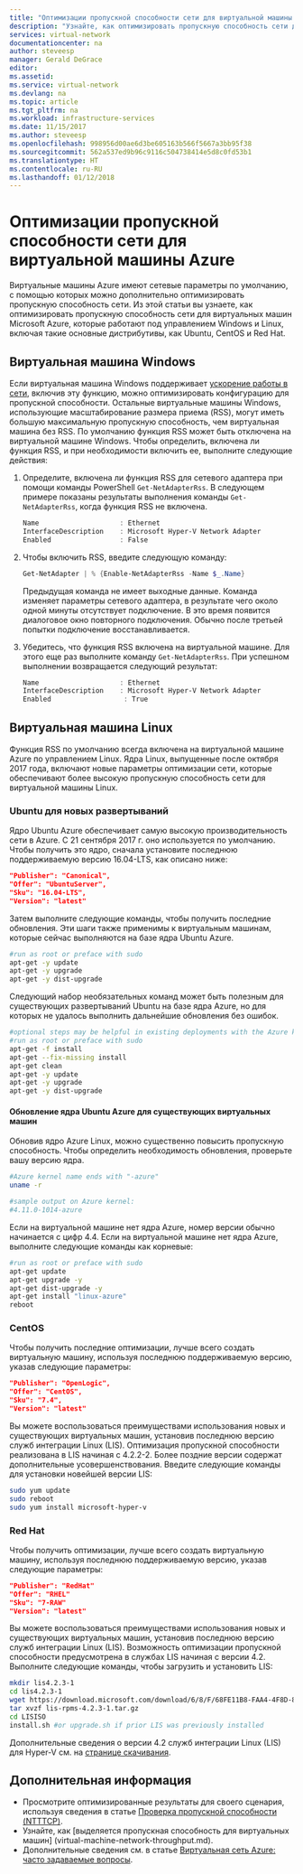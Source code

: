 ```yaml
---
title: "Оптимизации пропускной способности сети для виртуальной машины | Документация Майкрософт"
description: "Узнайте, как оптимизировать пропускную способность сети для виртуальной машины Azure."
services: virtual-network
documentationcenter: na
author: steveesp
manager: Gerald DeGrace
editor: 
ms.assetid: 
ms.service: virtual-network
ms.devlang: na
ms.topic: article
ms.tgt_pltfrm: na
ms.workload: infrastructure-services
ms.date: 11/15/2017
ms.author: steveesp
ms.openlocfilehash: 998956d00ae6d3be605163b566f5667a3bb95f38
ms.sourcegitcommit: 562a537ed9b96c9116c504738414e5d8c0fd53b1
ms.translationtype: HT
ms.contentlocale: ru-RU
ms.lasthandoff: 01/12/2018
---
```

# <a name="optimize-network-throughput-for-azure-virtual-machines"></a>Оптимизации пропускной способности сети для виртуальной машины Azure

Виртуальные машины Azure имеют сетевые параметры по умолчанию, с помощью которых можно дополнительно оптимизировать пропускную способность сети. Из этой статьи вы узнаете, как оптимизировать пропускную способность сети для виртуальных машин Microsoft Azure, которые работают под управлением Windows и Linux, включая такие основные дистрибутивы, как Ubuntu, CentOS и Red Hat.

## <a name="windows-vm"></a>Виртуальная машина Windows

Если виртуальная машина Windows поддерживает [ускорение работы в сети](create-vm-accelerated-networking-powershell.md), включив эту функцию, можно оптимизировать конфигурацию для пропускной способности. Остальные виртуальные машины Windows, использующие масштабирование размера приема (RSS), могут иметь большую максимальную пропускную способность, чем виртуальная машина без RSS. По умолчанию функция RSS может быть отключена на виртуальной машине Windows. Чтобы определить, включена ли функция RSS, и при необходимости включить ее, выполните следующие действия:

1. Определите, включена ли функция RSS для сетевого адаптера при помощи команды PowerShell `Get-NetAdapterRss`. В следующем примере показаны результаты выполнения команды `Get-NetAdapterRss`, когда функция RSS не включена.

    ```powershell
    Name                    : Ethernet
    InterfaceDescription    : Microsoft Hyper-V Network Adapter
    Enabled                 : False
    ```
2. Чтобы включить RSS, введите следующую команду:

    ```powershell
    Get-NetAdapter | % {Enable-NetAdapterRss -Name $_.Name}
    ```
    Предыдущая команда не имеет выходные данные. Команда изменяет параметры сетевого адаптера, в результате чего около одной минуты отсутствует подключение. В это время появится диалоговое окно повторного подключения. Обычно после третьей попытки подключение восстанавливается.
3. Убедитесь, что функция RSS включена на виртуальной машине. Для этого еще раз выполните команду `Get-NetAdapterRss`. При успешном выполнении возвращается следующий результат:

    ```powershell
    Name                    : Ethernet
    InterfaceDescription    : Microsoft Hyper-V Network Adapter
    Enabled                  : True
    ```

## <a name="linux-vm"></a>Виртуальная машина Linux

Функция RSS по умолчанию всегда включена на виртуальной машине Azure по управлением Linux. Ядра Linux, выпущенные после октября 2017 года, включают новые параметры оптимизации сети, которые обеспечивают более высокую пропускную способность сети для виртуальной машины Linux.

### <a name="ubuntu-for-new-deployments"></a>Ubuntu для новых развертываний

Ядро Ubuntu Azure обеспечивает самую высокую производительность сети в Azure. С 21 сентября 2017 г. оно используется по умолчанию. Чтобы получить это ядро, сначала установите последнюю поддерживаемую версию 16.04-LTS, как описано ниже:

```json
"Publisher": "Canonical",
"Offer": "UbuntuServer",
"Sku": "16.04-LTS",
"Version": "latest"
```

Затем выполните следующие команды, чтобы получить последние обновления. Эти шаги также применимы к виртуальным машинам, которые сейчас выполняются на базе ядра Ubuntu Azure.

```bash
#run as root or preface with sudo
apt-get -y update
apt-get -y upgrade
apt-get -y dist-upgrade
```

Следующий набор необязательных команд может быть полезным для существующих развертываний Ubuntu на базе ядра Azure, но для которых не удалось выполнить дальнейшие обновления без ошибок.

```bash
#optional steps may be helpful in existing deployments with the Azure kernel
#run as root or preface with sudo
apt-get -f install
apt-get --fix-missing install
apt-get clean
apt-get -y update
apt-get -y upgrade
apt-get -y dist-upgrade
```

#### <a name="ubuntu-azure-kernel-upgrade-for-existing-vms"></a>Обновление ядра Ubuntu Azure для существующих виртуальных машин

Обновив ядро Azure Linux, можно существенно повысить пропускную способность. Чтобы определить необходимость обновления, проверьте вашу версию ядра.

```bash
#Azure kernel name ends with "-azure"
uname -r

#sample output on Azure kernel:
#4.11.0-1014-azure
```

Если на виртуальной машине нет ядра Azure, номер версии обычно начинается с цифр 4.4. Если на виртуальной машине нет ядра Azure, выполните следующие команды как корневые:

```bash
#run as root or preface with sudo
apt-get update
apt-get upgrade -y
apt-get dist-upgrade -y
apt-get install "linux-azure"
reboot
```

### <a name="centos"></a>CentOS

Чтобы получить последние оптимизации, лучше всего создать виртуальную машину, используя последнюю поддерживаемую версию, указав следующие параметры:

```json
"Publisher": "OpenLogic",
"Offer": "CentOS",
"Sku": "7.4",
"Version": "latest"
```

Вы можете воспользоваться преимуществами использования новых и существующих виртуальных машин, установив последнюю версию служб интеграции Linux (LIS). Оптимизация пропускной способности реализована в LIS начиная с 4.2.2-2. Более поздние версии содержат дополнительные усовершенствования. Введите следующие команды для установки новейшей версии LIS:

```bash
sudo yum update
sudo reboot
sudo yum install microsoft-hyper-v
```

### <a name="red-hat"></a>Red Hat

Чтобы получить оптимизации, лучше всего создать виртуальную машину, используя последнюю поддерживаемую версию, указав следующие параметры:

```json
"Publisher": "RedHat"
"Offer": "RHEL"
"Sku": "7-RAW"
"Version": "latest"
```

Вы можете воспользоваться преимуществами использования новых и существующих виртуальных машин, установив последнюю версию служб интеграции Linux (LIS). Возможность оптимизации пропускной способности предусмотрена в службах LIS начиная с версии 4.2. Выполните следующие команды, чтобы загрузить и установить LIS:

```bash
mkdir lis4.2.3-1
cd lis4.2.3-1
wget https://download.microsoft.com/download/6/8/F/68FE11B8-FAA4-4F8D-8C7D-74DA7F2CFC8C/lis-rpms-4.2.3-1.tar.gz
tar xvzf lis-rpms-4.2.3-1.tar.gz
cd LISISO
install.sh #or upgrade.sh if prior LIS was previously installed
```

Дополнительные сведения о версии 4.2 служб интеграции Linux (LIS) для Hyper-V см. на [странице скачивания](https://www.microsoft.com/download/details.aspx?id=55106).

## <a name="next-steps"></a>Дополнительная информация
* Просмотрите оптимизированные результаты для своего сценария, используя сведения в статье [Проверка пропускной способности (NTTTCP)](virtual-network-bandwidth-testing.md).
* Узнайте, как [выделяется пропускная способность для виртуальных машин] (virtual-machine-network-throughput.md).
* Дополнительные сведения см. в статье [Виртуальная сеть Azure: часто задаваемые вопросы](virtual-networks-faq.md).
